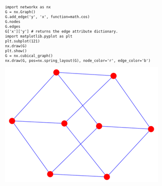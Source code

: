 ```python3
import networkx as nx
G = nx.Graph()
G.add_edge('y', 'x', function=math.cos)
G.nodes
G.edges
G['x']['y'] # returns the edge attribute dictionary.
import matplotlib.pyplot as plt
plt.subplot(121)
nx.draw(G)
plt.show()
G = nx.cubical_graph()
nx.draw(G, pos=nx.spring_layout(G), node_color='r', edge_color='b')
```

<img src="./images/cube.png" width="800px"><br/>
